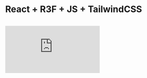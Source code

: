 <h1> React + R3F + JS + TailwindCSS </h1> 
<br/>
<iframe width="auto" height="auto" src="https://www.youtube.com/embed/6LhlYvEmkZY?si=hDXTpGrE0-pMT_nS" title="YouTube video player" frameborder="0" allow="accelerometer; autoplay; clipboard-write; encrypted-media; gyroscope; picture-in-picture; web-share" referrerpolicy="strict-origin-when-cross-origin" allowfullscreen>
</iframe>
